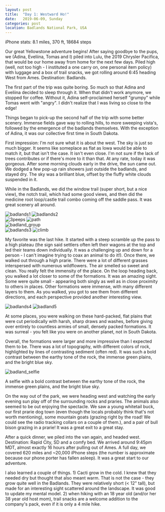 ```yaml
---
layout: post
title:  "Day 1: Westward Ho!"
date:   2019-06-09, Sunday
categories: post
location: Badlands National Park, USA
---
```



iPhone stats: 8.1 miles, 370 ft, 18684 steps

Our great Yellowstone adventure begins! After saying goodbye to the pups, we (Adina, Eveliina, Tomas and I) piled into Lulu, the 2019 Chrysler Pacifica, that would be our home away from home for the next few days. Piled high (well, not too high - I instituted a one carry on, one personal item policy) with luggage and a box of trail snacks, we got rolling around 6:45 heading West from Ames. Destination: Badlands.

The first part of the trip was quite boring. So much so that Adina and Eveliina decided to sleep through it. When that didn't work anymore, we stopped for coffee. Without it, Adina self-proclaimed herself "grumpy" while Tomas went with "angry". I didn't realize that I was living so close to the edge!

Things began to pick-up the second half of the trip with some better scenery. Immense fields gave way to rolling hills, to more sweeping vista's, followed by the emergence of the badlands themselves. With the exception of Adina, it was our collective first time in South Dakota. 

First impression: I'm not sure what it is about the west. The sky is just so much bigger. It seems like someplace as flat as Iowa would be able to match it, but that isn't the case. It isn't even close. I'm not sure if the lack of trees contributes or if there's more to it than that. At any rate, today it was gorgeous. After some morning clouds early in the drive, the sun came out.  We dodged a few pop-up rain showers just outside the badlands, and stayed dry. The sky was a brilliant blue, offset by the fluffy white clouds suspended in it.

While in the Badlands, we did the window trail (super short, but a nice view), the notch trail, which had some good views, and then did the medicine root loop/castle trail combo coming off the saddle pass. It was great scenery all around. 

<div class="post-image post-image--split">
    <img src="https://lh3.googleusercontent.com/QGv8OBhhxCg3Pin4YIbOAc-7h_DBIeZxjQD82n_sXdg3-bbpq2VfU4MlOm71pi2opxzhQVFoeslzThEP1BwjBg6O6YaLQaSQuvvuCTc4MHy1nAvF5TixF4ZnjzOUFnUHZHEvGYs5PxmGlbdkh_d1iNVrXhGJyxKkl5vwjGR-_VCeQqw-uIoWQ4KYq1UArSamCeDz39IUKsw5fR5SbYs1-gQNbWEqCMgy42pTXTNzwFT3D9gnHHzrFR7wyYOGy51gz0oIDw6rRAqYbUaRILrL1mPxZOglp4nzsJ_RJhCliSoC5WNyvAwbyIFqBamgtl4anMpmylnyJJrvH8wxTpS-JiP2YJRPEKzEO-utgntvcG1xiJO8-29faWX879ekk16GmwmDLr-QZY7IdO63WR7olnJnsgI_85Up1tV5ITvHJg_SaloNxL7Jf2pJR8oJ8E3HLta4YjvifxDn_xsGtvJUDUDfhzFpblQro9NX4rqO9pmhKu9E2o4SDZgZ57_EpC2EkQlRt0kJUODM8EyTe7n88ivK6MQrlYKtQU1VAaziv7x-laROWCsqPOotH69R3sDlLgpM_rBjBF41hcpkO1c1tWwIPYtMBTCtb_JCixs9p0BBw_0foJ1uU3pCtviaznB9xzI-EKjT09ee8bAuFIL5FG1tgDcOELI-ALRGkpiF3K7Ezn9743GJj49SJlnJ-4PYZjiW03j9_ol1B_oYLEusH9CM=w2114-h1408-no" alt="badlands1" />
    <img src="https://lh3.googleusercontent.com/Qvzg4svp0-rKHlpULF3QZRj1CBdlx-QnKdV2o2m3ctR0EIdPyOGmnECLe041nh3kwLnk0-lNu8qXijr9Efww8tzMOax8h_G-zskJWIddl1bywIvffHQLQl7PEmDAoTJj8PzC3BHe_vLg1XQdhbQ15amNEI5BBHsKkpi7RiPEwpPjLoLUz_6oCkItESBZx1PePxV6bm5sDX54P5LprVgU2QCacChUpKboJUOZXFHXc5SEUYoMJmgqZEFAsHghgRVdhcneeyHur4GRg6Wu3U0kHshcDIp8fFJV3EqW29IutxPptJBCSILvW_Hx2wZOY5vppd1EyyXVqTX8-ZnKvtdlejh-y3T7jo0nMf8_80MdENjhamv8qS69XO0mji6BPSpBz3kIV9AqDwNWqD3aOjzYTNkmR1S0U2R-uEvpgBwrTevKOYURoaWkhgc6c_x6xX651IIKAG6yyBwIxqEnS3WRyu6nkhbjEF3pB4lWT6WnmID9Zy-buNV-wXCj1HK52NH15AHdLHb_RYPqW3trwslqpGMKa4-ppDQggTimMOkYvHbVmyiFDYRSuZSR1qE1oL1WsPNAs2bOoki8PyF-9w1Gd5Vl8TBwwCEf3wrBxFPpgc8OcbsCrYAmfMD2gvguszCR2Bi7s9ebNlrrlUsKkrCIkb-WQ8O9AV9aHxla8r1SxoXztdYq98aMpZuhr3Wu8cGBfJc0PP8R8r7quUDppBIb6uUL=w2114-h1408-no" alt="badlands2" />
</div>
<div class="post-image post-image--split">
    <img src="https://lh3.googleusercontent.com/HqDaKSgzONtAVYsDPtaPkzhgctvOAvC9xexTOoCZylZBuqf5qf5-4dqSBuQXSfdsKCwO5FT4HAmH9pfraV1z3YlcgvjL7LENVvUgs4xH2CFAhF2rRwTNbqFZZeB3S1QPfntah7E7xnZtos_nyVwkSUe1XitlPTzvy71iFR4sjVeM1E6j4PF8L8E6uScl50tnScdZIqxKSU1af_lnFHBRF-az6ro6cC1YarOuGgnqUAdXFxy1KZx9ycTBtPaTeZzX1D6xuAScUxMGeuuiDBqXnHVFDq7P-MOJ0Mhr0JmQP6yhOvdg7_5-7SZghJD0W_8XiZs0Z4LnCbSD9ICvzHO68Chf6FscAfL3qL4L6JOoqwzmsmR-k3qgs_w6W5yGzUsjoABoVTW-ALOxJXEg3kp5VTtW36kWzS5VOwonNn6ibg_wb6SGjlKvhEdjZopWTlJEWHfcQ-IOq3DkOgleKfL-gDokSDMVoNscXictPUxo7QSM3j8uSKqgNpc_YQ7_Hm5sTkimRElIzLBx49Eyi3Ly037yIeZg_ULtkGnYvuk5wu1QSMz1JyFXTI2vBYNb4KM-QnzYT7SkU9Huve7EJMLNkkZwLSSlFsDeo6eT0fyHsuF3UepIaB-yrUuR0RLG3eoAR3ndYEpDgUwnQx6-rkAI3WiJ5Vtl52E3y3gvGNX6D9Mx9b2hRIusOUe9nLBUbhG0g933RZFCUSUBnJrv3xZyiQDH=w2114-h1408-no" alt="3peeps" />
    <img src="https://lh3.googleusercontent.com/mzPWXRkIoIuAWclE1JDVMw6wzjk5pIvJe61N2sAnc4Puvq4nHeA9KLWDY-O0WmgAPJU5BrpVKy-lz3I7-9LjDYz8DpU4pgd_jWnsNanM5zTC5m_WhtG9lh7uHARMnkTOkWGI8PAd2ozJ9M9sMQAlcQsKrPorV9FyO0JiRnCDAmLkAjWbIzyxJhhH_infZ6J9GxhC4823r34F1Neq_cPV0_j_WoOYGFzoZpAYK7y39M-fKXGT2twzFww6akgCddmj23Zo-NBHGqiXzf9gYk2SvtUIi2c616fjJ5Dol_TbVXKKXk2AEFKZfVc-FeeOgdSvDSQ01IAQYir-piw5GCDFUu5BJG1Cwu1qNJ_rDUZ71rPtyhTC2Fal6phBRU0gtwil6mh7eT20LgqG61pwNrmIa2Wvlyxng6PNr3WDHnMJw8f7J5CnMXRJZftXZMJMa0uPDT5MAtNKODv5GLngKmtWWawFiDELbREahMZsp_TySrnPh_Zu-ltGgcQ6UGyfFCH0A4tAtLwSWIQLmnNCZDF8Bg9ebVgukSqUktvq6UDMb-_QwVuB-xYl30eESz03BhENOiuEa0MGIUaWqLHW9Gc8aisV711ickZeGUmzzmlmjSGW0cWyj_OxwaIi_Uz3g5u2J7luTZn5lEBJoA0cWuogDFEk97fF5foal4N2ijMae9D2bZPYIBNhfPO5s5GZMoOXY5oFRSpnk6JnQXYghAGqfFfI=w2114-h1408-no" alt="path" />
</div>
<div class="post-image">
    <img src="https://lh3.googleusercontent.com/5QWjpis-QI_HU-9YNKanfIeChlGC6D3AQfDqur_uyY9qIv47V_vm9RefQgB50k0o6iUeMEQi7ScgaAzzZMRWJxJaxivaXcOTPUXArs5UbVbu99iIgVUBU1HypE6wkB2cDldPz9c7T-VLsMBYqui6EbHnHY2nSMm3v9c6ZcisSMXpsvxzjsMeNVuFEHePGXyU-zWaoktlx2VCdx4_G5RaC3j1Rl8areU5IQ_jmteGk85kUH6yP-a2a6ojEuymgZPnf8TwBUNdyqLBDz4nNJJYICiJAVI3dRKORGMRxPf3TpXSq84lwwxaY8_aqy2w_rkH2sEI9BAN3lQWyG8ayuL7hjNqsKrSgIHHDwn4Y38K4zwG9QXW1QnT0IsZdYMKPZpExOabpJzjs6iZzg_XqA_U5VYBS7Z6VEgpTmnK8ZXE_VWWXJnMArxbXLRk7BoxE20H2Y6kh338YKl1PpzE-lCBcayyclmmzQEr95Igg86hCq_T1KR6nH_S4FRMv8x9-czUi9mey5Na6mUEVA4rHDbDYnxQF4tBF3pnOcAjrx9M3sVEWnN6k4gTu6xYrzqRI_LdfCbMt2cGTUFwEGE3953_eIazeiv6HUQBQ7PDYzT-pYFlE-hQRsDCFdGCfM1GgEDdRRBpFYWkS-UNEy9rGUHFGe85NxJ90JPi6xS8qno8LxLblXdWB2XVQLLEzwA0_FmILtHLnk93zFjIeoQBzovOuEVu=w2160-h1092-no" alt="badland_group" />
</div>
<div class="post-image post-image--split">
    <img src="https://lh3.googleusercontent.com/IPolUpmcQqghXeuxA2_xWDEOKHgPjB_CnjdWWNeIfWZZ_04jnm_3Wlvo4_tithAK2DOIRgb-Ogq40N_dcYJ10DYSqgkryvJ8Vc5l_RcaksW5ms4GNTH5daFOYUk88b_aVHgPgGVdYlhWMT_34Iis91lbnDxDTyI3QuVvMtHgXnSA--mXBGoeyBlBeJsB-OhNACseY5uX95i3jiv1Wu4IGBvheAyPhYUNRb5z-aJ4xjEqG0EhXZmBrlK1Qt9H0Vg1mg48Bm2Z9QY0H7pzYfngX8LdDCOVV7xQ3_AF8sysV_PNKvRrWYBvHjraGM7tPAcn81tCaISOE_v81Fud1MkCsYICyI-adooAQ6goGpQGI2ruziex0d7pwjqvW4bTbPERMUu9Yv6Rih_ZCBHjlMuKEHTI3BZdCxcYEZN8dD0M-Q1aPk7d87cc6x-nZmc3-PpNIBFvtv3I5UjWpetY5dC-k8R-jw6L-nqFpITFSU6LgewYr53Z2Q-JfLHcbieZ_KuB93JjjSyx_jTmhzjZsi_vTYpt4MKVqMBXyQgg1eHwRX0wLzgNxn9MeRzoEED46-1FNAjxEIriR6Ku4kmZUVIrAV5VjWzoGVtZND6RWTUPwwad8NMAdsviAhe_oGuFVW9Bn2A0P_a8Bux_BHzLpM5T_sYSJO4cetX9NqNQv6SoI6U6L9QoAtAtO-5TitAeiLQkNaBqfDCOgROtf4E-Cs5_GVZh=w2114-h1408-no" alt="badlands3" />
    <img src="https://lh3.googleusercontent.com/mMbHEzRp0g4vftY2OSaEeyBWlJhuBplA6KxFad0r9_cyzhW-ABGxza6bTPkTlCWa8xDn1izFQ3EAKvIpQkWGpFjLlgXgTiS8I86ItwjdE9X1yO8IjS7JoDuY60NKr7otxlbRPdPfiXcRNnfaiCEbrbG_KIgRugBwS7LPIAbWNPEgLcyAgwZuCruiK_lH4Spe_wo9qHaqHSJ47dIjQnl28ijh20speNKunMYBCsnCedXHmrmUZ67yiRdzkDeFynYuovyQDctBZsQNun0mX3IO0qUdYezESXwqw3i1Oa_v3SyXWRrGWmH-HX9RnkZXjVYrmKqkNVMhgG-09ZEW45P6rinQMj4kqpYYOA3s8m7zJHvCxIXOUQWDWpwIgOlNjinqW6EyHtR2l1NA2MNfXSPsiR-EjX7SYPkRP8uyTHZP6dA8IwerqeUBE_hgkJDA7t0goRvQxOhYnIXQwY-PMHJnpE-y8P2zfpDAqdmZOiDpCrC-yceKZmOcnl4XZeJ9Blx9hMG3SYRzFRTlES99-4S7Wm-MGM0cnRvll9csdbNQww8PGq1IiePjLd3T_PULAM4p3YOA--J6jYQ4e6lvBfheTbSb-4TmgSEg9akYr9GOsWbBd27ujX7J43KAmZuyjv0HyJ5Uagcgv-n-rUof42vnqVBp8NX6waK1vIs8MM5lkf1xyONZJFzxI0HbSdMJ0fWP13mDeU2NVGRpKTSo1paR4Qrd=w2114-h1408-no" alt="climb" />
</div>

My favorite was the last hike. It started with a steep scramble up the pass to a high plateau (the sign said settlers often left their wagons at the top and led their teams down individually. It was a challenging up and down for a person - I can't imagine trying to coax an animal to do it!). Once there, we walked out through a high prarie. There were a lot of different grasses interspersed with numerous wildflowers. The air smelled so sweet and clean. You really felt the immensity of the place. On the loop heading back, you walked a lot closer to some of the formations. It was an amazing sight. Some were quite small - appearing both singly as well as in close proximity to others in places. Other formations were immense, with many different layers to them. As you walked, you got to see them from different directions, and each perspective provided another interesting view.

<div class="post-image post-image--split">
    <img src="https://lh3.googleusercontent.com/RhcOZZ3B07Anh0OuNNky-VAf1_JUgnVRDBslwU7e_QtavWxdKbO3Sarf2aMkPwHVeFJd4QlYbFdPSXaeVM-tbU9JGkpm8i-rV5ZIY_TYoXZlOhy57BtJNEHmCaZVBgUOJm2xlSzMzB23OFtiNR99bA4AfGZXrrjWfVN-5DkaguvL0holMOV_Oh99fc6Fjfx_wOZ7QPuGwfhUeozeFV6yk9WBXTVXkRiuQvJeUvRwomf-lp7kVeoCq9eo4UuhhKY1HjzhDUaWjmTEDhPBLVZsSRAR_NYBOSDP5M-g2io56aLnDyZr5Kqmu8gwvmOW_1oY9v8nP-b22EX-JG9epcN0aHDWXpvRCIt87k-Wu7VgUsBzi-DD2YxGucAoKm24yW7oco5qcUOAt7xWUSRM5DK5fZIRDeEX0qYfYWsB0egLib7AzTrJqhqTO2j7Zh8Uud1SvwBmEHip6YSvlUAVyNsoflgltQJpdhKgBqxUroqRUCSd4V0TSiBkhWu0bu0rygEzXWirVxVdYkmFryPg4SunjUqgqFyYmiCLFbSkhnwLb3MVyJc_GsBxStKIR3jvivA4pKHtfJEZ0CskO_7Q75dUGvDEXAnL-lWW9VC1YJvDDiDtFu6nLDpx8VjVggYj0qLVL_ZXvucjIvZB_KlVY3Ooo-4JiFQ0R-5-ONaVdR1YecYWkEfU4Rm5s3isBb9b-7XhYeS5aMmHNWXI2I55l_zHtW7l=w2114-h1408-no" alt="badlands4" />
    <img src="https://lh3.googleusercontent.com/iMiNG-nngSWmi4yt9KdManbNA1U8HqSoWnR9Fbxy3JDjXtyoaNTmKxVgU6K1Jax-3506wfIV9av041qpnLgEXRAkE2i2TyXx4k57Fl4VdVXINg9FpGWltpbkj9B1O_1InSsIcXo8wUTIpjZYcgAfiPuX9Oh4MpA7IPT8wUyqtmz9FVaIz3SncNJLucpabfhfhrmUClXBuXyXUoTXc7UesWR2aqudfnG8eix6CQWMOUk6yNdPyiJqh_EK09QPKTLT7iLqaBusZe-WeAuUMDsj0Kwm4j4rYlK4BrmRXHaTxnAwDi8azLAT2jK30cbBIb2YRRaBI68nTNTUOmI1zsVuGStRIRDDm7oXLKGuVCJQl6XNlEqsxAodRXzJTU44aXeiPegVErRwxPRTLS1aXq6EkxFuCL-fVvfIfs5fFHXHgJorf9uNlD4KBLJ1xTg4Ayb0bzhE8IFU58dwSpiGOPfJwgBNmEAQRyiy1G5FjTpoS13kAbF-gHCACwmU8lx3XQ2CqOmipYAjUdSLIuQyTcJjrRfhIO-rpMZ2NA6Z1r7-dmnF21OffDcZAz24JDzY8yRwpnGWj3vebA7qa2M0TxkSiBX5dz8V8LYbXfFl6WOQhRNjywe7rTkh4f7LOaYnjCMb8-89NE3h59aoKI5BK89Wc9AfJB6M_kp3YZtewz3CMLAVErgmJVZoDRybwNBPqWBC042OQglanDJxlC0ylnxcAatP=w2114-h1408-no" alt="badland5" />
</div>

At some places, you were walking on these hard-packed, flat plains that were cut periodically with harsh, sharp draws and washes, before giving over entirely to countless armies of small, densely packed formations. It was surreal - you felt like you were on another planet, not in South Dakota.

Overall, the formations were larger and more impressive than I expected them to be. There was a lot of topography, with different colors of rock, highlighted by lines of contrasting sediment (often red). It was such a bold contrast between the earthy tone of the rock, the immense green plains, and the bright blue sky. 

<div class="post-image">
    <img src="https://lh3.googleusercontent.com/zzVEssWoRmFpfk_ch_B81wcKd6n1mUNLhtzge4bMVyvnBo5T7IoalHG3NFXzqa0olKnWitPEa0Dh39w15YRaF-oCUpNiwbRLLFu2VLRqlckr0LzDJoeCPrtMQ39y7t5SC8qxHoT-pjTrTKNn3wz3Ix3VbDw2Tb502sKzwwxc2nczFtsPeXAvDW1My1MA8lYws5tUj-nwcrkrC45RyHYGrUrGtXEaXZUz_y8Qx1ZSiTUmEUmJU6pxnkwW9nvc7R0g-j4gtZkprjagANIH6r6j-LFCZ8rK7b1qDI7EINF1bhL6QDThPm0YRRBaYV5yiCug2bxoS0PnN11HvEedrj-YW48UBTs-W1KdNQSHRoC1PKDNpd78iIrsTFsJJafFj5qindMP-TjvxwGhk7fsEw9aQWihN1CDtg67TKbTJRGh0haZbj7XXWzNc6tBkY86MKZN0cR2xenueuz03XWXe0uQKlAU0E_SpetemkJA9ekM7EcwIqSrvSLyszqKRfvlUDx0eS7IiScq3zBJbf5DEJUQL3Y616DbckyaFHNWk59OxWE8z-_4rYnMlDV_fUfkuhXK0S4rX-K9roL7F24D3gQgUTc9Z6mhXbhovKzV9hmwdBUd6lAQ-OPu3q_3qMDgVqpXbdcXYLA-x7l_ZseUpGFM_sQMAXXBoYGj1m6eR_SQWTOho9KAyoIfGEKEF6lznGiTzljZhviirOhxSctLkTOiMsnQUg=w1878-h1408-no" alt="badland_selfie" />
    <p class="post-image-caption"> A selfie with a bold contrast between the earthy tone of the rock, the immense green plains, and the bright blue sky. </p>
</div>

On the way out of the park, we were heading west and watching the early evening sun play off of the surrounding rocks and praries. The animals also seemed to be out enjoying the spectacle. We saw a young whitetail buck, our first prarie dog town (even though the locals probably think that's not worth mentioning), some mountain goats (grazing right by the road! We could see the radio tracking collars on a couple of them.), and a pair of bull bison grazing in a prarie! It was a great exit to a great stay.

After a quick dinner, we piled into the van again, and headed west. Destination: Rapid City, SD and a comfy bed. We arrived around 9:45pm MDT, almost exactly 16 hours after pulling out of Ames.  A full day, we covered 620 miles and ~20,000 iPhone steps (the number is approximate because our phone porter has fallen asleep). It was a great start to our adventure.

I also learned a couple of things. 1) Cacti grow in the cold. I knew that they needed dry but thought that also meant warm. That is not the case - they grow quite well in the Badlands. They were relatively short (< 12" tall), but made for an interesting sight scattered around the landscape. It was good to update my mental model. 2) when hiking with an 18 year old (and/or her 38 year old host mom), trail snacks are a welcome addition to the company's pack, even if it is only a 4 mile hike.


